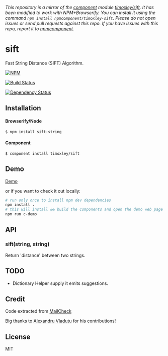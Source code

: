*This repository is a mirror of the [component](http://component.io) module [timoxley/sift](http://github.com/timoxley/sift). It has been modified to work with NPM+Browserify. You can install it using the command `npm install npmcomponent/timoxley-sift`. Please do not open issues or send pull requests against this repo. If you have issues with this repo, report it to [npmcomponent](https://github.com/airportyh/npmcomponent).*
# sift

Fast String Distance (SIFT) Algorithm.

[![NPM](https://nodei.co/npm/sift-string.png)](https://nodei.co/npm/sift-string/)

[![Build Status](https://travis-ci.org/timoxley/sift.png?branch=master)](https://travis-ci.org/timoxley/sift)

[![Dependency Status](https://david-dm.org/timoxley/sift.png)](https://david-dm.org/timoxley/sift)

## Installation

#### Browserify/Node

    $ npm install sift-string


#### Component

    $ component install timoxley/sift

## Demo

[Demo](http://timoxley.github.com/sift/examples/spellcheck/)

or if you want to check it out locally:

```bash
# run only once to install npm dev dependencies
npm install .
# this will install && build the components and open the demo web page
npm run c-demo
```

## API

### sift(string, string)

Return 'distance' between two strings.

## TODO

* Dictionary Helper supply it emits suggestions.

## Credit

Code extracted from [MailCheck](https://github.com/kicksend/mailcheck)

Big thanks to [Alexandru Vladutu](https://github.com/alessioalex) for his contributions!

## License

  MIT
